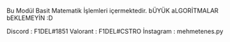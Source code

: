 Bu Modül Basit Matematik İşlemleri içermektedir. bÜYÜK aLGORİTMALAR bEKLEMEYİN :D

Discord : 
	F1DEL#1851 
Valorant :
	F1DEL#CSTRO
İnstagram :
	mehmetenes.py
